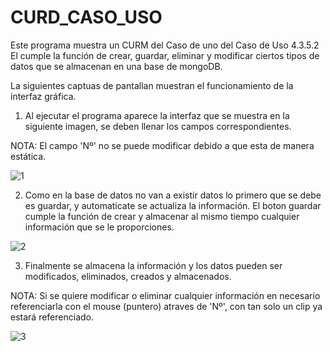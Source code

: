 # CURD_CASO_USO
Este programa muestra un CURM del Caso de uno del Caso de Uso 4.3.5.2
El cumple la función de crear, guardar, eliminar y modificar ciertos
tipos de datos que se almacenan en una base de mongoDB.

La siguientes captuas de pantallan muestran el funcionamiento de la
interfaz gráfica.

1. Al ejecutar el programa aparece la interfaz que se muestra en la
   siguiente imagen, se deben llenar los campos correspondientes.

NOTA: El campo 'Nº' no se puede modificar debido a que esta de manera
estática.

![1](https://user-images.githubusercontent.com/105222361/205417549-a17df873-7928-4e92-b94d-0ed0e354bba9.jpeg)

2. Como en la base de datos no van a existir datos lo primero que se debe
   es guardar, y automaticate se actualiza la información. El boton guardar
   cumple la función de crear y almacenar al mismo tiempo cualquier información
   que se le proporciones.
   
![2](https://user-images.githubusercontent.com/105222361/205417601-46b19c1f-376f-45a6-8dfd-fe696c23b507.PNG)

3. Finalmente se almacena la información y los datos pueden ser modificados,
   eliminados, creados y almacenados.

NOTA: Si se quiere modificar o eliminar cualquier información en necesario
      referenciarla con el mouse (puntero) atraves de 'Nº', con tan solo 
      un clip ya estará referenciado.
      
![3](https://user-images.githubusercontent.com/105222361/205417753-fc18af7c-9a3c-40a3-a496-53fa651769e1.PNG)
